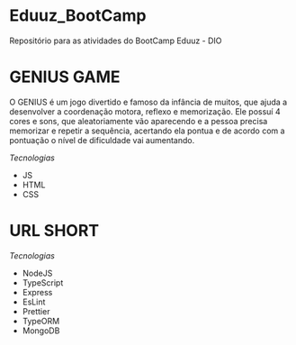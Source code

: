 # Eduuz_BootCamp

Repositório para as atividades do BootCamp Eduuz - DIO

# GENIUS GAME

O GENIUS é um jogo divertido e famoso da infância de muitos, que ajuda a desenvolver a coordenação motora, reflexo e memorização.
Ele possuí 4 cores e sons, que aleatoriamente vão aparecendo e a pessoa precisa memorizar e repetir a sequência, acertando ela pontua e de acordo com a pontuação o nível de dificuldade vai aumentando.

_Tecnologias_

-   JS
-   HTML
-   CSS

# URL SHORT

_Tecnologias_

-   NodeJS
-   TypeScript
-   Express
-   EsLint
-   Prettier
-   TypeORM
-   MongoDB
